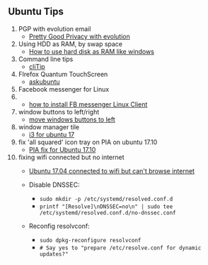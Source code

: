 ## Ubuntu Tips

1. PGP with evolution email
	- [Pretty Good Privacy with evolution](https://www.linux.com/learn/how-enable-pgp-encryption-evolution)
2. Using HDD as RAM, by swap space
	- [How to use hard disk as RAM like windows](https://askubuntu.com/questions/349156/how-to-use-hard-disk-as-ram-like-in-windows)
4. Command line tips
	- [cliTip](cliTip)
5. FIrefox Quantum TouchScreen
	- [askubuntu](https://askubuntu.com/questions/978226/how-to-make-touch-screen-scrolling-work-in-firefox-quantum)
6. Facebook messenger for Linux
7. 	- [how to install FB messenger Linux Client](https://tomsondev.bestsolution.at/2014/11/05/efxclipse-1-1-new-features-generate-controller-from-fxml/)
8. window buttons to left/right
	- [move windows buttons to left](http://tipsonubuntu.com/2017/10/10/ubuntu-17-10-tip-move-window-buttons-min-max-close-left/)
9. window manager tile
	- [i3 for ubuntu 17](https://www.reddit.com/r/i3wm/comments/5x13z3/willdoes_i3_work_on_ubuntu_1704/)
10. fix 'all squared' icon tray on PIA on ubuntu 17.10
	- [PIA fix for Ubuntu 17.10](https://www.privateinternetaccess.com/forum/discussion/27543/ubuntu-mate-17-10-with-pia-v74)
11. fixing wifi connected but no internet
	- [Ubuntu 17.04 connected to wifi but can't browse internet](https://askubuntu.com/questions/907763/ubuntu-17-04-connected-to-wifi-but-cant-browse-internet)
	- Disable DNSSEC:
		- `sudo mkdir -p /etc/systemd/resolved.conf.d`
		- `printf "[Resolve]\nDNSSEC=no\n" | sudo tee /etc/systemd/resolved.conf.d/no-dnssec.conf`

	- Reconfig resolvconf:
		- `sudo dpkg-reconfigure resolvconf`
		- `# Say yes to "prepare /etc/resolve.conf for dynamic updates?"`
